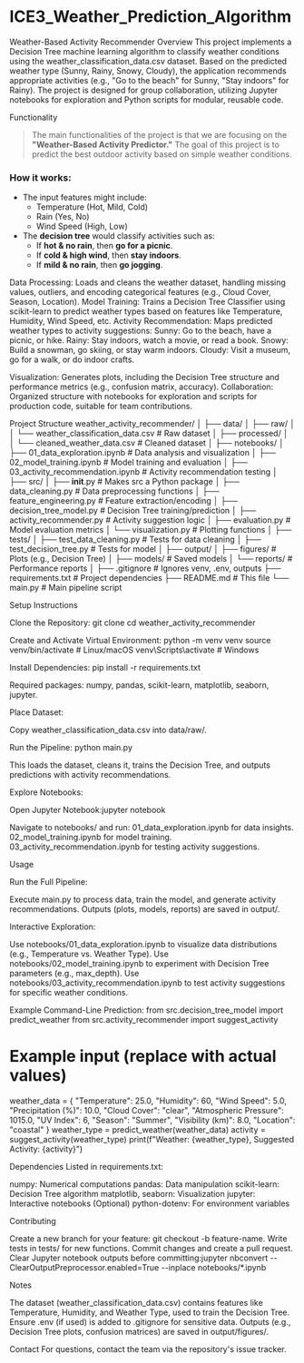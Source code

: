 # ICE3_Weather_Prediction_Algorithm
Weather-Based Activity Recommender
Overview
This project implements a Decision Tree machine learning algorithm to classify weather conditions using the weather_classification_data.csv dataset. Based on the predicted weather type (Sunny, Rainy, Snowy, Cloudy), the application recommends appropriate activities (e.g., "Go to the beach" for Sunny, "Stay indoors" for Rainy). The project is designed for group collaboration, utilizing Jupyter notebooks for exploration and Python scripts for modular, reusable code.


Functionality
>The main functionalities of the project is that we are focusing on the **"Weather-Based Activity Predictor."** The goal of this project is to predict the best outdoor activity based on simple weather conditions.
### **How it works:**
- The input features might include:
    - Temperature (Hot, Mild, Cold)
    - Rain (Yes, No)        
    - Wind Speed (High, Low)
- The **decision tree** would classify activities such as:
    - If **hot & no rain**, then **go for a picnic**.   
    - If **cold & high wind**, then **stay indoors**.
    - If **mild & no rain**, then **go jogging**.



Data Processing: Loads and cleans the weather dataset, handling missing values, outliers, and encoding categorical features (e.g., Cloud Cover, Season, Location).
Model Training: Trains a Decision Tree Classifier using scikit-learn to predict weather types based on features like Temperature, Humidity, Wind Speed, etc.
Activity Recommendation: Maps predicted weather types to activity suggestions:
Sunny: Go to the beach, have a picnic, or hike.
Rainy: Stay indoors, watch a movie, or read a book.
Snowy: Build a snowman, go skiing, or stay warm indoors.
Cloudy: Visit a museum, go for a walk, or do indoor crafts.


Visualization: Generates plots, including the Decision Tree structure and performance metrics (e.g., confusion matrix, accuracy).
Collaboration: Organized structure with notebooks for exploration and scripts for production code, suitable for team contributions.

Project Structure
weather_activity_recommender/
│
├── data/
│   ├── raw/
│   │   └── weather_classification_data.csv  # Raw dataset
│   ├── processed/
│   │   └── cleaned_weather_data.csv        # Cleaned dataset
│
├── notebooks/
│   ├── 01_data_exploration.ipynb           # Data analysis and visualization
│   ├── 02_model_training.ipynb             # Model training and evaluation
│   ├── 03_activity_recommendation.ipynb    # Activity recommendation testing
│
├── src/
│   ├── __init__.py                        # Makes src a Python package
│   ├── data_cleaning.py                   # Data preprocessing functions
│   ├── feature_engineering.py             # Feature extraction/encoding
│   ├── decision_tree_model.py             # Decision Tree training/prediction
│   ├── activity_recommender.py            # Activity suggestion logic
│   ├── evaluation.py                      # Model evaluation metrics
│   └── visualization.py                   # Plotting functions
│
├── tests/
│   ├── test_data_cleaning.py              # Tests for data cleaning
│   ├── test_decision_tree.py              # Tests for model
│
├── output/
│   ├── figures/                           # Plots (e.g., Decision Tree)
│   ├── models/                            # Saved models
│   └── reports/                           # Performance reports
│
├── .gitignore                             # Ignores venv, .env, outputs
├── requirements.txt                       # Project dependencies
├── README.md                              # This file
└── main.py                                # Main pipeline script

Setup Instructions

Clone the Repository:
git clone <repository-url>
cd weather_activity_recommender


Create and Activate Virtual Environment:
python -m venv venv
source venv/bin/activate  # Linux/macOS
venv\Scripts\activate     # Windows


Install Dependencies:
pip install -r requirements.txt

Required packages: numpy, pandas, scikit-learn, matplotlib, seaborn, jupyter.

Place Dataset:

Copy weather_classification_data.csv into data/raw/.


Run the Pipeline:
python main.py

This loads the dataset, cleans it, trains the Decision Tree, and outputs predictions with activity recommendations.

Explore Notebooks:

Open Jupyter Notebook:jupyter notebook


Navigate to notebooks/ and run:
01_data_exploration.ipynb for data insights.
02_model_training.ipynb for model training.
03_activity_recommendation.ipynb for testing activity suggestions.





Usage

Run the Full Pipeline:

Execute main.py to process data, train the model, and generate activity recommendations.
Outputs (plots, models, reports) are saved in output/.


Interactive Exploration:

Use notebooks/01_data_exploration.ipynb to visualize data distributions (e.g., Temperature vs. Weather Type).
Use notebooks/02_model_training.ipynb to experiment with Decision Tree parameters (e.g., max_depth).
Use notebooks/03_activity_recommendation.ipynb to test activity suggestions for specific weather conditions.


Example Command-Line Prediction:
from src.decision_tree_model import predict_weather
from src.activity_recommender import suggest_activity

# Example input (replace with actual values)
weather_data = {
    "Temperature": 25.0,
    "Humidity": 60,
    "Wind Speed": 5.0,
    "Precipitation (%)": 10.0,
    "Cloud Cover": "clear",
    "Atmospheric Pressure": 1015.0,
    "UV Index": 6,
    "Season": "Summer",
    "Visibility (km)": 8.0,
    "Location": "coastal"
}
weather_type = predict_weather(weather_data)
activity = suggest_activity(weather_type)
print(f"Weather: {weather_type}, Suggested Activity: {activity}")



Dependencies
Listed in requirements.txt:

numpy: Numerical computations
pandas: Data manipulation
scikit-learn: Decision Tree algorithm
matplotlib, seaborn: Visualization
jupyter: Interactive notebooks
(Optional) python-dotenv: For environment variables

Contributing

Create a new branch for your feature: git checkout -b feature-name.
Write tests in tests/ for new functions.
Commit changes and create a pull request.
Clear Jupyter notebook outputs before committing:jupyter nbconvert --ClearOutputPreprocessor.enabled=True --inplace notebooks/*.ipynb



Notes

The dataset (weather_classification_data.csv) contains features like Temperature, Humidity, and Weather Type, used to train the Decision Tree.
Ensure .env (if used) is added to .gitignore for sensitive data.
Outputs (e.g., Decision Tree plots, confusion matrices) are saved in output/figures/.

Contact
For questions, contact the team via the repository's issue tracker.